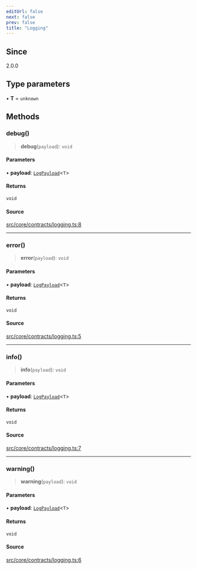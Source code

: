 ```yaml
---
editUrl: false
next: false
prev: false
title: "Logging"
---
```


## Since

2.0.0

## Type parameters

• **T** = `unknown`

## Methods

### debug()

> **debug**(`payload`): `void`

#### Parameters

• **payload**: [`LogPayload`](/v3/api/type-aliases/logpayload/)\<`T`\>

#### Returns

`void`

#### Source

[src/core/contracts/logging.ts:8](https://github.com/sern-handler/handler/blob/04c4625bfa2f746935f4a8cee62b77cdffd86684/src/core/contracts/logging.ts#L8)

***

### error()

> **error**(`payload`): `void`

#### Parameters

• **payload**: [`LogPayload`](/v3/api/type-aliases/logpayload/)\<`T`\>

#### Returns

`void`

#### Source

[src/core/contracts/logging.ts:5](https://github.com/sern-handler/handler/blob/04c4625bfa2f746935f4a8cee62b77cdffd86684/src/core/contracts/logging.ts#L5)

***

### info()

> **info**(`payload`): `void`

#### Parameters

• **payload**: [`LogPayload`](/v3/api/type-aliases/logpayload/)\<`T`\>

#### Returns

`void`

#### Source

[src/core/contracts/logging.ts:7](https://github.com/sern-handler/handler/blob/04c4625bfa2f746935f4a8cee62b77cdffd86684/src/core/contracts/logging.ts#L7)

***

### warning()

> **warning**(`payload`): `void`

#### Parameters

• **payload**: [`LogPayload`](/v3/api/type-aliases/logpayload/)\<`T`\>

#### Returns

`void`

#### Source

[src/core/contracts/logging.ts:6](https://github.com/sern-handler/handler/blob/04c4625bfa2f746935f4a8cee62b77cdffd86684/src/core/contracts/logging.ts#L6)
